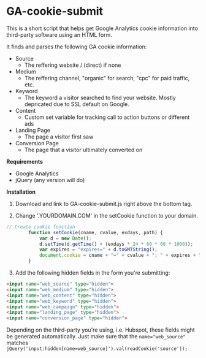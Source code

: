 # GA-cookie-submit

This is a short script that helps get Google Analytics cookie information into third-party software using an HTML form.

It finds and parses the following GA cookie information:
* Source
  * The reffering website / (direct) if none
* Medium
  * The reffering channel, "organic" for search, "cpc" for paid traffic, etc.
* Keyword
  * The keyword a visitor searched to find your website. Mostly depricated due to SSL default on Google.
* Content
  * Custom set variable for tracking call to action buttons or different ads
* Landing Page
  * The page a visitor first saw
* Conversion Page
  * The page that a visitor ultimately converted on

**Requirements**
* Google Analytics
* jQuery (any version will do)

**Installation**

1. Download and link to GA-cookie-submit.js right above the bottom </body> tag.

2. Change '.YOURDOMAIN.COM' in the setCookie function to your domain.

```javascript
// Create cookie function
        function setCookie(cname, cvalue, exdays, path) {
            var d = new Date();
            d.setTime(d.getTime() + (exdays * 24 * 60 * 60 * 1000));
            var expires = "expires=" + d.toGMTString();
            document.cookie = cname + "=" + cvalue + "; " + expires + ";domain=.YOURDOMAIN.COM;" + "path=" + path;
        }
```

3. Add the following hidden fields in the form you're submitting:
```html
<input name="web_source" type="hidden">
<input name="web_medium" type="hidden">
<input name="web_content" type="hidden">
<input name="web_keyword" type="hidden">
<input name="web_campaign" type="hidden">
<input name="landing_page" type="hidden">
<input name="conversion_page" type="hidden">
```
Depending on the third-party you're using, i.e. Hubspot, these fields might be generated automatically. Just make sure that the `name="web_source"` matches `jQuery('input:hidden[name=web_source]').val(readCookie('source'));`
